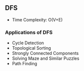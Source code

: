 ## DFS

- Time Complexity: O(V+E)

### Applications of DFS

- Cycle Detection
- Topological Sorting
- Strongly Connected Components
- Solving Maze and Similar Puzzles
- Path Finding
